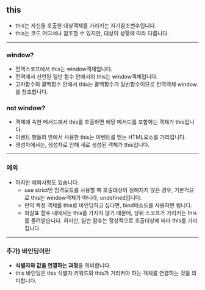 ## this
- this는 자신을 호출한 대상객체를 가리키는 자기참조변수입니다. 
- this는 코드 어디서나 참조할 수 있지만, 대상이 상황에 따라 다릅니다.

---

### window?
- 전역스코프에서 this는 window객체입니다.
- 전역에서 선언된 일반 함수 안에서의 this는 window객체입니다.
- 고차함수의 콜백함수 안에서 this는 콜백함수가 일반함수이므로 전역객체 window를 참조합니다.

### not window?
- 객체에 속한 메서드에서 this를 호출하면 해당 메서드를 포함하는 객체가 this입니다.
- 이벤트 핸들러 안에서 사용한 this는 이벤트를 받는 HTML요소를 가리킵니다.
- 생성자에서는, 생성자로 인해 새로 생성된 객체가 this입니다.

---

### 예외
- 하지만 예외사항도 있습니다. 
    - use strict인 엄격모드를 사용할 때 호출대상이 정해지지 않은 경우, 기본적으로 this는 window객체가 아니라, undefined입니다.
    - 만약 특정 객체를 this로 바인딩하고 싶다면, bind메소드를 사용하면 됩니다.
    - 화살표 함수 내에서는 this를 가지지 않기 때문에, 상위 스코프가 가리키는 this를 물려받습니다. 하지만, 일반 함수는 정상적으로 호출대상에 따라 this를 가리킵니다.

---

### 추가) 바인딩이란
 - **식별자와 값을 연결하는 과정**을 의미합니다.
 - this 바인딩은 this 식별자 키워드와 this가 가리켜야 하는 객체를 연결하는 것을 의미합니다.